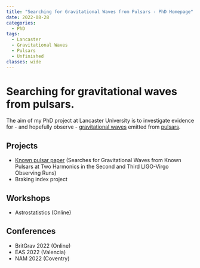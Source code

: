 ```yaml
---
title: "Searching for Gravitational Waves from Pulsars - PhD Homepage"
date: 2022-08-28
categories:
  - PhD
tags:
  - Lancaster
  - Gravitational Waves
  - Pulsars
  - Unfinished
classes: wide
---
```


# Searching for gravitational waves from pulsars.

The aim of my PhD project at Lancaster University is to investigate evidence for - and hopefully observe - [gravitational waves](_posts/2022-08-28-gravitational-waves.md) emitted from [pulsars](_posts/2022-08-28-pulsars.md). 

## Projects
  - [Known pulsar paper](_posts/2022-08-28-known-pulsar-paper.md) (Searches for Gravitational Waves from Known Pulsars at Two Harmonics in the Second and Third LIGO-Virgo Observing Runs)
  - Braking index project

## Workshops
  - Astrostatistics (Online)

## Conferences
  - BritGrav 2022 (Online)
  - EAS 2022 (Valencia)
  - NAM 2022 (Coventry)
